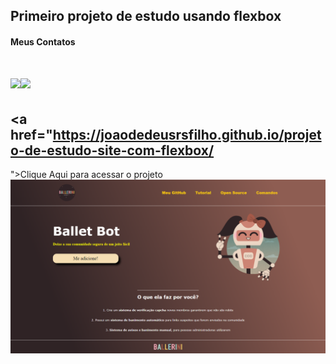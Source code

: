 ## Primeiro projeto de estudo usando flexbox
#### Meus Contatos
# <a href = "mailto:joaodedeusrsfilho@gmail.com"><img src="https://img.shields.io/badge/-Gmail-%23333?style=for-the-badge&logo=gmail&logoColor=white" target="_blank"></a><a href="https://www.linkedin.com/in/joaodedeusrsfilho" target="_blank"><img src="https://img.shields.io/badge/-LinkedIn-%230077B5?style=for-the-badge&logo=linkedin&logoColor=white" target="_blank"></a> 
## <a href="https://joaodedeusrsfilho.github.io/projeto-de-estudo-site-com-flexbox/
">Clique Aqui para acessar o projeto
<img src=print.png>
